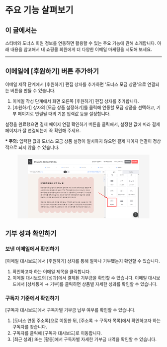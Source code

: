 # 주요 기능 살펴보기

## 이 글에서는 <a href="#undefined" id="undefined"></a>

스티비와 도너스 회원 정보를 연동하면 활용할 수 있는 주요 기능에 관해 소개합니다. 아래 내용을 참고해서 내 쇼핑몰 회원에게 더 다양한 이메일 마케팅을 시도해 보세요.

***

## 이메일에 \[후원하기] 버튼 추가하기 <a href="#undefined" id="undefined"></a>

이메일 제작 단계에서 \[후원하기] 편집 상자를 추가하면 '도너스 모금 상품'으로 연결되는 버튼을 만들 수 있습니다.&#x20;

1. 이메일 작성 단계에서 화면 오른쪽 \[후원하기] 편집 상자를 추가합니다.
2. \[후원하기] 상자의 \[모금 상품 설정하기]를 클릭해 연동할 모금 상품을 선택하고, 기부 페이지로 연결될 때의 기본 입력값 등을 설정합니다.&#x20;

설정을 완료했으면 결제 페이지 연결 확인하기 버튼을 클릭해서, 설정한 값에 따라 결제 페이지가 잘 연결되는지 꼭 확인해 주세요.

**\* 주의:** 입력한 값과 도너스 모금 상품 설정이 일치하지 않으면 결제 페이지 연결이 정상적으로 되지 않을 수 있습니다.

<figure><img src="../../.gitbook/assets/도너스_주요 기능_1 (1).png" alt=""><figcaption></figcaption></figure>



## 기부 성과 확인하기

### 보낸 이메일에서 확인하기

\[이메일 대시보드]에서 \[후원하기] 상자를 통해 얼마나 기부됐는지 확인할 수 있습니다.

1. 확인하고자 하는 이메일 제목을 클릭합니다.
2. 이메일 대시보드의 \[성과]에서 결제된 기부금을 확인할 수 있습니다. 이메일 대시보드에서 \[상세통계 → 기부]를 클릭하면 상품별 자세한 성과를 확인할 수 있습니다.

### 구독자 기준에서 확인하기

\[구독자 대시보드]에서 구독자별 기부금 납부 여부를 확인할 수 있습니다.

1. \[도너스 연동 주소록]으로 이동한 뒤, \[주소록 → 구독자 목록]에서 확인하고자 하는 구독자를 찾습니다.&#x20;
2. 구독자를 클릭해 \[구독자 대시보드]로 이동합니다.
3. \[최근 성과] 또는 \[활동]에서 구독자별 자세한 기부금 내역을 확인할 수 있습니다.
